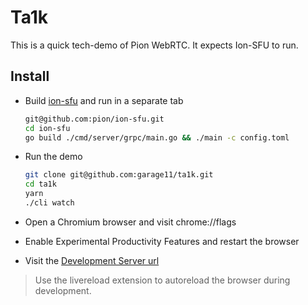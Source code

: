 # Ta1k

This is a quick tech-demo of Pion WebRTC. It expects Ion-SFU to run.

## Install

* Build [ion-sfu](https://github.com/pion/ion-sfu) and run in a separate tab

  ```bash
  git@github.com:pion/ion-sfu.git
  cd ion-sfu
  go build ./cmd/server/grpc/main.go && ./main -c config.toml
  ```

* Run the demo

  ```bash
  git clone git@github.com:garage11/ta1k.git
  cd ta1k
  yarn
  ./cli watch
  ```

* Open a Chromium browser and visit chrome://flags
* Enable Experimental Productivity Features and restart the browser
* Visit the [Development Server url](http://127.0.0.1:35729/)

> Use the livereload extension to autoreload the browser during development.
